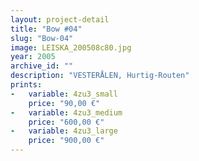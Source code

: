 ```yaml
---
layout: project-detail
title: "Bow #04"
slug: "Bow-04"
image: LEISKA_200508c80.jpg
year: 2005
archive_id: ""
description: "VESTERÅLEN, Hurtig-Routen"
prints: 
-   variable: 4zu3_small
    price: "90,00 €"
-   variable: 4zu3_medium
    price: "600,00 €"
-   variable: 4zu3_large
    price: "900,00 €"
---
```

